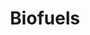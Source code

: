 ---
title: Biofuels
description: Changing the way we think about fuel
long_desc:
  Ethanol may be the world’s most widely used biofuel for spark-ignition engines, but it is not a particularly good gasoline substitute. It is hygroscopic, corrosive to engines, has unfavourable fuel characteristics, and, above all, generates about a third less energy on a volumetric basis as compared to gasoline. 
  <br><br>
  So why do we still produce ethanol as a biofuel? Well, because it’s easy! What about butanol and higher alcohols then? Ditto! 
  <br><br>
  The BioFoundry is developing novel enzymes and metabolic pathways to re-cast fermentation as a platform for providing designer biofuels.  
  <br><br>
  This work, in conjunction with the development of direct lignocellulosic fermentation and related technologies that is being undertaken in other research laboratories at the University of British Columbia, could finally lead to the establishment of a biofuels manufacturing process that is competitive with traditional thermochemical-based fuel manufacturing processes. 
modal_image: /img/portfolio/terpenoid2.png
front_image: /img/portfolio/terpenoid2.png
---